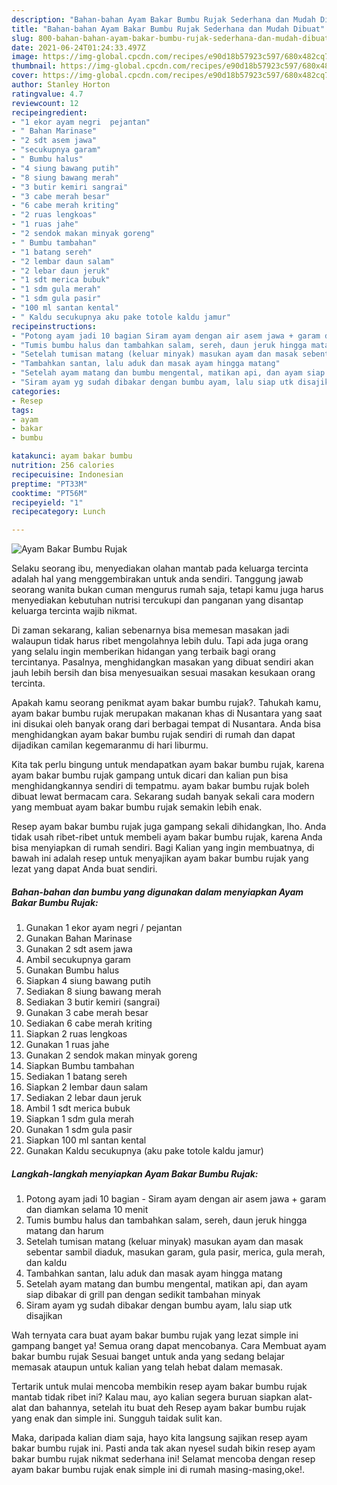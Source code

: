 ```yaml
---
description: "Bahan-bahan Ayam Bakar Bumbu Rujak Sederhana dan Mudah Dibuat"
title: "Bahan-bahan Ayam Bakar Bumbu Rujak Sederhana dan Mudah Dibuat"
slug: 800-bahan-bahan-ayam-bakar-bumbu-rujak-sederhana-dan-mudah-dibuat
date: 2021-06-24T01:24:33.497Z
image: https://img-global.cpcdn.com/recipes/e90d18b57923c597/680x482cq70/ayam-bakar-bumbu-rujak-foto-resep-utama.jpg
thumbnail: https://img-global.cpcdn.com/recipes/e90d18b57923c597/680x482cq70/ayam-bakar-bumbu-rujak-foto-resep-utama.jpg
cover: https://img-global.cpcdn.com/recipes/e90d18b57923c597/680x482cq70/ayam-bakar-bumbu-rujak-foto-resep-utama.jpg
author: Stanley Horton
ratingvalue: 4.7
reviewcount: 12
recipeingredient:
- "1 ekor ayam negri  pejantan"
- " Bahan Marinase"
- "2 sdt asem jawa"
- "secukupnya garam"
- " Bumbu halus"
- "4 siung bawang putih"
- "8 siung bawang merah"
- "3 butir kemiri sangrai"
- "3 cabe merah besar"
- "6 cabe merah kriting"
- "2 ruas lengkoas"
- "1 ruas jahe"
- "2 sendok makan minyak goreng"
- " Bumbu tambahan"
- "1 batang sereh"
- "2 lembar daun salam"
- "2 lebar daun jeruk"
- "1 sdt merica bubuk"
- "1 sdm gula merah"
- "1 sdm gula pasir"
- "100 ml santan kental"
- " Kaldu secukupnya aku pake totole kaldu jamur"
recipeinstructions:
- "Potong ayam jadi 10 bagian Siram ayam dengan air asem jawa + garam dan diamkan selama 10 menit"
- "Tumis bumbu halus dan tambahkan salam, sereh, daun jeruk hingga matang dan harum"
- "Setelah tumisan matang (keluar minyak) masukan ayam dan masak sebentar sambil diaduk, masukan garam, gula pasir, merica, gula merah, dan kaldu"
- "Tambahkan santan, lalu aduk dan masak ayam hingga matang"
- "Setelah ayam matang dan bumbu mengental, matikan api, dan ayam siap dibakar di grill pan dengan sedikit tambahan minyak"
- "Siram ayam yg sudah dibakar dengan bumbu ayam, lalu siap utk disajikan"
categories:
- Resep
tags:
- ayam
- bakar
- bumbu

katakunci: ayam bakar bumbu 
nutrition: 256 calories
recipecuisine: Indonesian
preptime: "PT33M"
cooktime: "PT56M"
recipeyield: "1"
recipecategory: Lunch

---
```



![Ayam Bakar Bumbu Rujak](https://img-global.cpcdn.com/recipes/e90d18b57923c597/680x482cq70/ayam-bakar-bumbu-rujak-foto-resep-utama.jpg)

Selaku seorang ibu, menyediakan olahan mantab pada keluarga tercinta adalah hal yang menggembirakan untuk anda sendiri. Tanggung jawab seorang  wanita bukan cuman mengurus rumah saja, tetapi kamu juga harus menyediakan kebutuhan nutrisi tercukupi dan panganan yang disantap keluarga tercinta wajib nikmat.

Di zaman  sekarang, kalian sebenarnya bisa memesan masakan jadi walaupun tidak harus ribet mengolahnya lebih dulu. Tapi ada juga orang yang selalu ingin memberikan hidangan yang terbaik bagi orang tercintanya. Pasalnya, menghidangkan masakan yang dibuat sendiri akan jauh lebih bersih dan bisa menyesuaikan sesuai masakan kesukaan orang tercinta. 



Apakah kamu seorang penikmat ayam bakar bumbu rujak?. Tahukah kamu, ayam bakar bumbu rujak merupakan makanan khas di Nusantara yang saat ini disukai oleh banyak orang dari berbagai tempat di Nusantara. Anda bisa menghidangkan ayam bakar bumbu rujak sendiri di rumah dan dapat dijadikan camilan kegemaranmu di hari liburmu.

Kita tak perlu bingung untuk mendapatkan ayam bakar bumbu rujak, karena ayam bakar bumbu rujak gampang untuk dicari dan kalian pun bisa menghidangkannya sendiri di tempatmu. ayam bakar bumbu rujak boleh dibuat lewat bermacam cara. Sekarang sudah banyak sekali cara modern yang membuat ayam bakar bumbu rujak semakin lebih enak.

Resep ayam bakar bumbu rujak juga gampang sekali dihidangkan, lho. Anda tidak usah ribet-ribet untuk membeli ayam bakar bumbu rujak, karena Anda bisa menyiapkan di rumah sendiri. Bagi Kalian yang ingin membuatnya, di bawah ini adalah resep untuk menyajikan ayam bakar bumbu rujak yang lezat yang dapat Anda buat sendiri.

<!--inarticleads1-->

##### Bahan-bahan dan bumbu yang digunakan dalam menyiapkan Ayam Bakar Bumbu Rujak:

1. Gunakan 1 ekor ayam negri / pejantan
1. Gunakan  Bahan Marinase
1. Gunakan 2 sdt asem jawa
1. Ambil secukupnya garam
1. Gunakan  Bumbu halus
1. Siapkan 4 siung bawang putih
1. Sediakan 8 siung bawang merah
1. Sediakan 3 butir kemiri (sangrai)
1. Gunakan 3 cabe merah besar
1. Sediakan 6 cabe merah kriting
1. Siapkan 2 ruas lengkoas
1. Gunakan 1 ruas jahe
1. Gunakan 2 sendok makan minyak goreng
1. Siapkan  Bumbu tambahan
1. Sediakan 1 batang sereh
1. Siapkan 2 lembar daun salam
1. Sediakan 2 lebar daun jeruk
1. Ambil 1 sdt merica bubuk
1. Siapkan 1 sdm gula merah
1. Gunakan 1 sdm gula pasir
1. Siapkan 100 ml santan kental
1. Gunakan  Kaldu secukupnya (aku pake totole kaldu jamur)




<!--inarticleads2-->

##### Langkah-langkah menyiapkan Ayam Bakar Bumbu Rujak:

1. Potong ayam jadi 10 bagian - Siram ayam dengan air asem jawa + garam dan diamkan selama 10 menit
1. Tumis bumbu halus dan tambahkan salam, sereh, daun jeruk hingga matang dan harum
1. Setelah tumisan matang (keluar minyak) masukan ayam dan masak sebentar sambil diaduk, masukan garam, gula pasir, merica, gula merah, dan kaldu
1. Tambahkan santan, lalu aduk dan masak ayam hingga matang
1. Setelah ayam matang dan bumbu mengental, matikan api, dan ayam siap dibakar di grill pan dengan sedikit tambahan minyak
1. Siram ayam yg sudah dibakar dengan bumbu ayam, lalu siap utk disajikan




Wah ternyata cara buat ayam bakar bumbu rujak yang lezat simple ini gampang banget ya! Semua orang dapat mencobanya. Cara Membuat ayam bakar bumbu rujak Sesuai banget untuk anda yang sedang belajar memasak ataupun untuk kalian yang telah hebat dalam memasak.

Tertarik untuk mulai mencoba membikin resep ayam bakar bumbu rujak mantab tidak ribet ini? Kalau mau, ayo kalian segera buruan siapkan alat-alat dan bahannya, setelah itu buat deh Resep ayam bakar bumbu rujak yang enak dan simple ini. Sungguh taidak sulit kan. 

Maka, daripada kalian diam saja, hayo kita langsung sajikan resep ayam bakar bumbu rujak ini. Pasti anda tak akan nyesel sudah bikin resep ayam bakar bumbu rujak nikmat sederhana ini! Selamat mencoba dengan resep ayam bakar bumbu rujak enak simple ini di rumah masing-masing,oke!.

